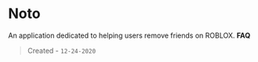 # Noto
An application dedicated to helping users remove friends on ROBLOX. 
**FAQ**
> Created -  `12-24-2020`

